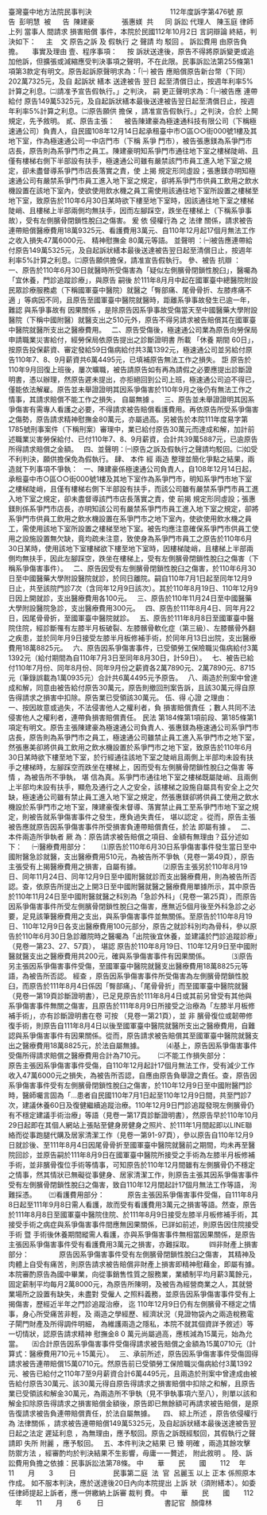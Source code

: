 臺灣臺中地方法院民事判決  
                                      112年度訴字第476號
原      告  彭明慧  
被      告  陳建豪  
            張惠媄  
共      同
訴訟
代理人
  陳玉庭
律師
上列
當事人
間請求
損害賠償
事件，本院於民國112年10月2日
言詞辯論
終結，判決如下：
    主    文
原告之訴
及
假執行
之
聲請
均
駁回
。
訴訟費用
由原告負擔。
    事實及理由
壹、程序事項：
    
按
訴狀送達後，原告不得將原訴變更或追加他訴，但擴張或減縮應受判決事項之聲明，不在此限。民事訴訟法第255條第1項第3款定有明文。原告起訴原聲明求為：「㈠
被告
應賠償原告新台幣（下同）202萬7325元，及自
起訴狀
繕本
送達被告
翌日
起至清償日止，按週年利率5%計算之利息。㈡請准予宣告假執行。」之判決，
嗣
更正聲明求為：「㈠被告應
連帶給付
原告149萬5325元，及自起訴狀繕本最後送達被告翌日起至清償日止，按週年利率5%計算之利息。㈡原告願供
擔保
，請准宣告假執行。」之判決，合於
上開
規定，先予敘明。
貳、原告主張：
    被告陳建豪為極速通科技有限公司（下稱極速通公司）負責人，自民國108年12月14日起承租臺中市○區○○街000號1樓及其地下室，作為極速通公司一中店門市（下稱
系爭
門市），被告張惠鎂為系爭門市店長，原告則為系爭門市之員工。陳建豪明知系爭門市通往地下室之樓梯陡峭、且僅有樓梯右側下半部設有扶手，極速通公司雖有嚴禁該門市員工進入地下室之規定，卻未盡督導系爭門市店長落實之責，使
上揭
規定形同虛設；張惠鎂亦明知極速通公司有嚴禁系爭門市員工進入地下室之規定，卻將系爭門市供員工飲用之飲水機設置在該地下室內，使欲使用飲水機之員工需使用該通往地下室所設置之樓梯至地下室，致原告於110年6月30日某時欲下樓至地下室時，因該通往地下室之樓梯陡峭、且樓梯上半部兩側均無扶手，因而左腳踩空，跌坐在樓梯上（下稱系爭事故），受有左側臏骨閉鎖性脫臼之傷害。
爰
依
侵權行為
之
法律
關係，請求被告連帶賠償醫療費用18萬9325元、看護費用3萬元、自110年12月起17個月無法工作之收入損失47萬6000元、
精神慰撫金
80萬元等語。
並聲明
：㈠被告應連帶給付原告149萬5325元，及自起訴狀繕本最後送達被告翌日起至清償日止，按週年利率5%計算之利息。㈡原告願供擔保，請准宣告假執行。
參、被告
抗辯
：
  一、原告於110年6月30日就醫時所受傷害為「疑似左側臏骨閉鎖性脫臼」，醫囑為「宜休養，門診追蹤診療」，與原告
嗣後
於111年8月月中起在國軍臺中總醫院附設民眾診療服務處（下稱國軍臺中醫院）就醫之「臀部痛、尾骨骨折、左膝疼痛不
適
」等病因不同，且原告至國軍臺中醫院就醫時，距離系爭事故發生已逾一年，
難認
與系爭事故有
因果關係
，是除原告因系爭事故受傷當天至中國醫藥大學附設醫院（下稱中國附醫）就醫支出之510元外，原告不得另請求被告賠償其在國軍臺中醫院就醫所支出之醫療費用。
  二、原告受傷後，極速通公司業為原告向勞保局申請職業災害給付，經勞保局依原告提出之診斷證明書
所載
「休養
期間
60日」，按原告投保薪資、審定發給59日傷病給付共3萬1392元，極速通公司並另給付原告110年7、8、9月薪資共6萬4495元，已填補原告無法工作之損失。
詎
原告於110年9月回復上班後，屢次曠職，被告請原告如有再為請假之必要應提出診斷證明書，憑以辦理，然原告遲未提出，亦拒絕回到公司上班，極速通公司迫不得已，僅能依法解雇。原告並未舉證證明其因系爭傷害於110年9月之後仍有無法工作之情事，其請求賠償不能工作之損失，
自屬無據
。
  三、原告並未舉證證明其因系爭傷害有需專人看護之必要，不得請求被告賠償看護費用。再依原告所受系爭傷害之傷勢，原告請求精神慰撫金80萬元，亦屬過高。另被告於本院111年度易字第1785號刑事案件（下稱刑案）審理中，業已給付原告30萬元而達成和解，加計前述職業災害勞保給付、已付110年7、8、9月薪資，合計共39萬5887元，已逾原告所得請求賠償之金額。
  四、並聲明：㈠原告之訴及假執行之聲請均駁回。㈡如受不利判決，願供擔保免為假執行。
肆、
本件
經
兩造
整理並簡化爭點之結果，兩造就下列事項不爭執：
  一、陳建豪係極速通公司負責人，自108年12月14日起，承租臺中市○區○○街000號1樓及其地下室作為系爭門市，明知系爭門市地下室之樓梯陡峭，且僅有樓梯右側下半部設有扶手，而該公司雖有嚴禁系爭門市員工進入地下室之規定，卻未盡督導該門市店長落實之責，使
前揭
規定形同虛設；張惠鎂則係系爭門市店長，亦明知該公司有嚴禁系爭門市員工進入地下室之規定，卻將系爭門市供員工飲用之飲水機設置在系爭門市之地下室內，使欲使用飲水機之員工，需使用該地下室所設置之樓梯至地下室。被告均應注意確保系爭門市供員工使用之設施設置無欠缺，竟均疏未注意，致使身為系爭門市員工之原告於110年6月30日某時，使用該地下室樓梯欲下樓至地下室時，因樓梯陡峭，且樓梯上半部兩側均無扶手，因此左腳踩空，跌坐在樓梯上，受有左側臏骨閉鎖性脫臼之傷害（下稱系爭傷害事件）。
  二、原告因受有左側臏骨閉鎖性脫臼之傷害，於110年6月30日至中國醫藥大學附設醫院就診，於同日離院。嗣自110年7月1日起至同年12月9日止，共至該院門診7次（含同年12月9日該次）。其於110年8月19日、110年12月9日因上開就診，支出醫療費用各100元。
  三、原告於110年11月24日至中國醫藥大學附設醫院急診，支出醫療費用300元。
  四、原告於111年8月4日、同年月22日，因尾骨骨折，至國軍臺中醫院就診。
  五、原告於111年8月8日至國軍臺中醫院住院，經診斷罹有左膝半月板破裂、左膝髕骨軟化症（第三級）、左膝髕骨外翻之疾患，並於同年月9日接受左膝半月板修補手術，於同年月13日出院，支出醫療費用18萬8825元。
  六、原告因系爭傷害事件，已受領勞工保險職災傷病給付3萬1392元（給付期間為自110年7月3日至同年8月30日，計59日）。
  七、被告已給付110年7月份、同年8月份、同年9月份之薪資各2萬7890元、2萬7890元、8715元（筆錄誤載為1萬0935元）合計共6萬4495元予原告。
  八、兩造於刑案中曾達成和解，同意由被告給付原告30萬元，原告則撤回刑案告訴，且該30萬元得自原告得請求之損害中扣除。原告業已受領該30萬元。
伍、得
心證
之理由：　　　
  一、按因故意或過失，不法侵害他人之權利者，負
損害賠償責任
；數人共同不法侵害他人之權利者，連帶負損害賠償責任。
民法
第184條第1項前段、第185條第1項定有明文。原告主張陳建豪為極速通公司負責人、張惠鎂為極速通公司系爭門市店長，原告則為系爭門市之員工，極速通公司雖禁止員工進入系爭門市之地下室，然張惠美卻將供員工飲用之飲水機設置於系爭門市之地下室，致原告於110年6月30日某時欲下樓至地下室，於行經通往該地下室之陡峭且兩側上半部均未設有扶手之樓梯時，左腳踩空而跌坐在樓梯上，因而受有左側臏骨閉鎖性脫臼之傷害
等情
，為被告所不爭執，
堪
信為真。系爭門市通往地下室之樓梯既屬陡峭、且兩側上半部均未設有扶手，顯危及通行之人之安全，該樓梯之設施自屬具有安全上之欠缺，極速通公司雖有禁止員工進入地下室之規定，然張惠鎂卻將供員工使用之飲水機設於系爭門市之地下室，陳建豪復未督導、落實禁止員工至系爭門市地下室之規定，則被告就系爭傷害事件之發生，應負過失責任，
堪以認定
。從而，原告主張被告應就原告因系爭傷害事件所受損害負連帶賠償責任，於法
即屬有據
。
  二、本件兩造所爭執者
厥
為：原告請求被告賠償之項目、金額有無理由？茲分述如下：
    ㈠醫療費用部分：
      ⑴原告於110年6月30日系爭傷害事件發生當日至中國附醫急診就醫，支出醫療費用510元，為被告所不爭執（見卷一第49頁），原告主張受有上揭醫療費用之損害，自屬有據。
　　　⑵原告主張另於110年8月19日、同年11月24日、同年12月9日至中國附醫就診而支出醫療費用，則為被告所否認。查，依原告所提出之上開3日至中國附醫就醫之醫療費用單據所示，其中原告於110年11月24日至中國附醫就醫之科別為「急診外科」（見卷一第25頁），而原告因系爭傷害事件所受左側臏骨閉鎖性脫臼之傷害，應無近5個月後至外科急診之必要，足見該筆醫療費用之支出，與系爭傷害事件並無關係。至原告於110年8月19日、110年12月9日各支出醫療費用100元部分，原告之就診科別均為骨科，參以原告於110年6月30日急診離院時之醫囑為「出院後宜休養，並建議於門診追蹤診療」（見卷一第23、27、57頁），
堪認
原告於110年8月19日、110年12月9日至中國附醫就醫支出之醫療費用共200元，確與系爭傷害事件有因果關係。
　　　⑶原告另主張因系爭傷害事件受傷，至國軍臺中醫院就醫支出醫療費用18萬8825元等語，為被告所否認。
經查
，原告因系爭傷害事件所受傷害為左側臏骨閉鎖性脫臼，而原告於111年8月4日係因「臀部痛」、「尾骨骨折」而至國軍臺中醫院就醫（見卷一第19頁診斷證明書），已足見原告於111年8月4日或其前另曾受有其他與系爭傷害事件無關之傷害，且原告於111年8月9日所接受之治療為「左膝半月板修補手術」，亦有診斷證明書在卷
可按
（見卷一第21頁），並
非
臏骨復位或韌帶修復手術，則原告自111年8月4日以後至國軍臺中醫院就醫所支出之醫療費用，自難認與系爭傷害事件有因果關係。從而，原告請求被告賠償其至國軍臺中醫院就醫支出之醫療費用18萬8825元，於法自屬無據。
　　　⑷基上，原告因系爭傷害事件受傷所得請求賠償之醫療費用合計為710元。　
    ㈡不能工作損失部分：　
　　　原告主張因系爭傷害事件受傷，自110年12月起計17個月無法工作，受有減少工作收入47萬6000元之損失，為被告所否認，自應由原告負舉證之責任。查，原告因系爭傷害事件受有左側臏骨閉鎖性脫臼之傷害，於110年12月9日至中國附醫門診時，醫師囑言固為「…患者自民國110年7月1日起至110年12月9日間，共至門診7次，建議休養60日及復健繼續追蹤治療。110年12月9日門診追蹤發現左側臏骨仍有不穩定建議手術治療」等語（見卷一第17頁診斷證明書），然原告早於110年10月29日起即在其個人網站上張貼至健身房健身之照片、於111年1月間起即以LINE聯絡而從事跑腿代購及居家清潔工作（見卷一第91-97頁），參以原告自110年12月9日就診後、至111年8月4日因尾骨骨折至國軍臺中醫院就醫前之期間，均未再至醫院回診，並原告嗣於111年8月9日在國軍臺中醫院所接受之手術為左膝半月板修補手術，並非臏骨復位手術等情事，可知原告於110年12月間雖有左側臏骨仍不穩定之情事，然其情狀已無礙從事健身、居家清潔工作，則原告主張其因系爭傷害事件受有左側臏骨閉鎖性脫臼之傷害，致自110年12月間起計17個月無法工作等語，
洵
難採憑。
　  ㈢看護費用部分：
　　　原告主張因系爭傷害事件受傷，自111年8月8日起至111年9月8日需人看護，故而受有看護費用3萬元之損害等語。然查，原告於111年8月8日至國軍臺中醫院住院、於111年8月9日接受左膝半月板修補手術，其接受手術之病症與系爭傷害事件間應無因果關係，已詳如前述，則原告因住院接受手術
暨
手術後休養期間縱需人看護，亦與系爭傷害事件無相當因果關係，是原告主張因系爭傷害事件受有看護費用3萬元之損害，亦難採取。
　　㈣非財產上損害部分：　
　　　原告因系爭傷害事件受有左側臏骨閉鎖性脫臼之傷害，
其精神及肉體上自受有痛苦，則原告請求被告賠償非財產上損害即精神慰藉金，即屬有據。本院審酌原告為國中畢業，向從事銷售性質之服務業，業績制平均月薪3萬餘元，固定薪制平均每月2萬8000元，為原告所陳明，及被告為經營商業之人，其就營業場所之設置有缺失，未盡對
受僱人
之照料義務，並原告因系爭傷害事件受有上揭傷害，歷經近半年之門診追蹤治療，
迄
110年12月9日仍有左側臏骨不穩定之情事，身心所受痛苦非輕，及
兩造之學經歷、經濟狀況（見證物袋內之兩造稅務電子閘門財產及所得調件明細，
為維護兩造之隱私，本院不就其個資詳予敘述）等一切情狀，認原告請求精神
慰撫金8
0
萬元尚屬過高，應核減為15萬元，始為允當。
    ㈤合計原告因系爭傷害事件受傷得請求被告賠償之金額為15萬0710元（計算式：醫療費用710元＋15萬元）。
  三、承前所述，原告因系爭傷害事件受傷固得請求被告連帶賠償15萬0710元。然原告前已受領勞工保險職災傷病給付3萬1392元、被告已給付之110年7至9月薪資合計6萬4495元，且兩造於刑案中曾達成由被告給付原告30萬元、該30萬元得自原告得請求之損害賠償中扣除之和解，且原告業已受領該和解金30萬元，為兩造所不爭執（見不爭執事項六至八），則單以該和解金扣除原告得請求之損害賠償金額後，原告即已無餘額可再請求被告賠償，是原告復請求被告負連帶賠償責任，於法自屬無據。
　四、
綜上所述
，原告依侵權行為
法律關係
，請求被告連帶賠償149萬5325元，及自起訴狀繕本最後送達被告翌日起之法定
遲延利息
，為無理由，應予駁回。原告之訴既經駁回，其假執行之聲請即
失所
附麗
，應予駁回。
  五、本件判決之結果
已
臻
明確
，兩造其餘攻擊
防禦方法
，經審酌均於判決結果不生影響，毋庸一一贅述，
附此敘明
。
陸、訴訟費用負擔之依據：民事訴訟法第78條。
中　　華　　民　　國　　112 　年　　11　　月　　3 　　日
                  民事第二庭  法  官  呂麗玉
以上
正本
係照原本作成。
如不服本判決，應於送達後20日內向本院提出
上訴
狀（須附繕本）。如委任律師提起上訴者，應一併繳納上訴審
裁判
費。
中　　華　　民　　國　　112 　年　　11　　月　　6 　　日
                              
書記官
  顏偉林